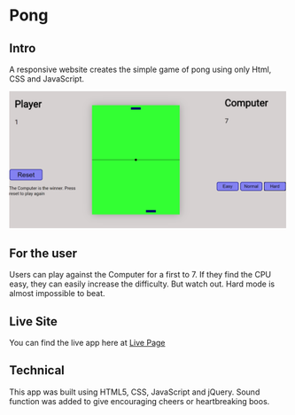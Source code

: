 # Pong

## Intro

A responsive website creates the simple game of pong using only Html, CSS and JavaScript.

<img src="pictures/pong.PNG" width="500"/>

## For the user

Users can play against the Computer for a first to 7. If they find the CPU easy, they can easily increase the difficulty. But watch out. Hard mode is almost impossible to beat.

## Live Site

You can find the live app here at [Live Page](https://pong-umber.vercel.app/)

## Technical

This app was built using HTML5, CSS, JavaScript and jQuery. Sound function was added to give encouraging cheers or heartbreaking boos.
